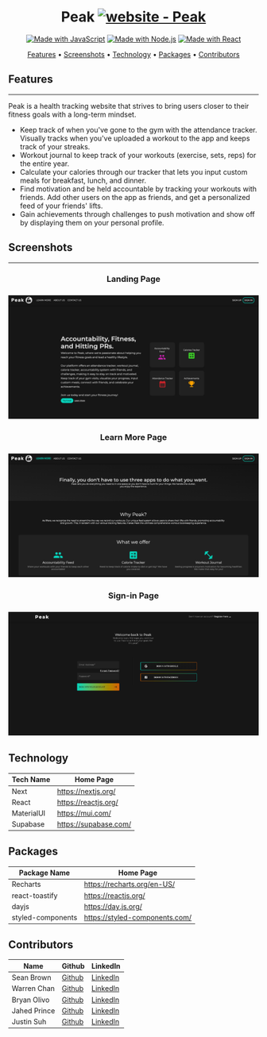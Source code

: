 <div align="center">

# Peak [![website - Peak](https://img.shields.io/badge/Website-Peak-03DAC5)](https://peakfitness.netlify.app/ "Visit our website")

[![Made with JavaScript](https://img.shields.io/badge/Made_with-JavaScript-yellow?logo=javascript&logoColor=white)](https://www.javascript.com/ "Go to JavaScript homepage")
[![Made with Node.js](https://img.shields.io/badge/Node.js->=16-2ea44f?logo=node.js&logoColor=white)](https://nodejs.org "Go to Node.js homepage")
[![Made with React](https://img.shields.io/badge/React-18-blue?logo=react&logoColor=white)](https://reactjs.org "Go to React homepage")

[Features](#features) •
[Screenshots](#screenshots) •
[Technology](#technology) •
[Packages](#packages) •
[Contributors](#contributors)

</div>

## Features

<hr/>
Peak is a health tracking website that strives to bring users closer to their fitness goals with a long-term mindset.

- Keep track of when you've gone to the gym with the attendance tracker. Visually tracks when you've uploaded a workout to the app and keeps track of your streaks.
- Workout journal to keep track of your workouts (exercise, sets, reps) for the entire year.
- Calculate your calories through our tracker that lets you input custom meals for breakfast, lunch, and dinner.
- Find motivation and be held accountable by tracking your workouts with friends. Add other users on the app as friends, and get a personalized feed of your friends' lifts.
- Gain achievements through challenges to push motivation and show off by displaying them on your personal profile.

## Screenshots

<hr />
<h3 align="center">Landing Page<h3>

<p align="center">
    <img src="./public/homepage.png" alt="peak landing page" width="738">
</p>

<h3 align="center">Learn More Page<h3>

<p align="center">
    <img src="./public/learn-more.PNG" alt="peak landing page" width="738">
</p>

<h3 align="center">Sign-in Page<h3>

<p align="center">
    <img src="./public/sign-in.png" alt="peak landing page" width="738">
</p>

## Technology

| Tech Name  | Home Page               |
| ---------- | ----------------------- |
| Next       | <https://nextjs.org/>   |
| React      | <https://reactjs.org/>  |
| MaterialUI | <https://mui.com/>      |
| Supabase   | <https://supabase.com/> |

## Packages

| Package Name      | Home Page                        |
| ----------------- | -------------------------------- |
| Recharts          | <https://recharts.org/en-US/>    |
| react-toastify    | <https://reactjs.org/>           |
| dayjs             | <https://day.js.org/>            |
| styled-components | <https://styled-components.com/> |

## Contributors

| Name         | Github                                    | LinkedIn                                              |
| ------------ | ----------------------------------------- | ----------------------------------------------------- |
| Sean Brown   | [Github](https://github.com/sbrown5757)   | [LinkedIn](https://www.linkedin.com/in/seanbrown71/)  |
| Warren Chan  | [Github](https://github.com/warrenchan13) | [LinkedIn](https://www.linkedin.com/in/wachan/)       |
| Bryan Olivo  | [Github](https://github.com/olivob)       | [LinkedIn](https://www.linkedin.com/in/bryanolivo/)   |
| Jahed Prince | [Github](https://github.com/jahedprince)  | [LinkedIn](https://www.linkedin.com/in/jahedprince/)  |
| Justin Suh   | [Github](https://github.com/justindjsuh)  | [LinkedIn](https://www.linkedin.com/in/justin-suh98/) |
